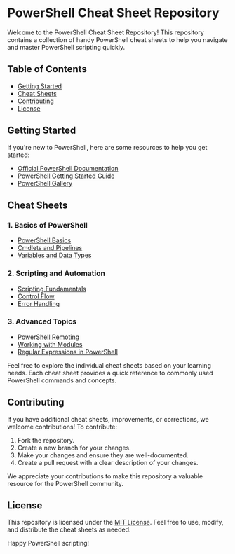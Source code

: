# PowerShell Cheat Sheet Repository

Welcome to the PowerShell Cheat Sheet Repository! This repository contains a collection of handy PowerShell cheat sheets to help you navigate and master PowerShell scripting quickly.

## Table of Contents

- [Getting Started](#getting-started)
- [Cheat Sheets](#cheat-sheets)
- [Contributing](#contributing)
- [License](#license)

## Getting Started

If you're new to PowerShell, here are some resources to help you get started:

- [Official PowerShell Documentation](https://docs.microsoft.com/en-us/powershell/)
- [PowerShell Getting Started Guide](https://learn.microsoft.com/en-us/powershell/scripting/getting-started/getting-started-with-windows-powershell)
- [PowerShell Gallery](https://www.powershellgallery.com/)

## Cheat Sheets

### 1. Basics of PowerShell

- [PowerShell Basics](cheat-sheets/basics.md)
- [Cmdlets and Pipelines](cheat-sheets/cmdlets-and-pipelines.md)
- [Variables and Data Types](cheat-sheets/variables-and-data-types.md)

### 2. Scripting and Automation

- [Scripting Fundamentals](cheat-sheets/scripting-fundamentals.md)
- [Control Flow](cheat-sheets/control-flow.md)
- [Error Handling](cheat-sheets/error-handling.md)

### 3. Advanced Topics

- [PowerShell Remoting](cheat-sheets/remoting.md)
- [Working with Modules](cheat-sheets/modules.md)
- [Regular Expressions in PowerShell](cheat-sheets/regular-expressions.md)

Feel free to explore the individual cheat sheets based on your learning needs. Each cheat sheet provides a quick reference to commonly used PowerShell commands and concepts.

## Contributing

If you have additional cheat sheets, improvements, or corrections, we welcome contributions! To contribute:

1. Fork the repository.
2. Create a new branch for your changes.
3. Make your changes and ensure they are well-documented.
4. Create a pull request with a clear description of your changes.

We appreciate your contributions to make this repository a valuable resource for the PowerShell community.

## License

This repository is licensed under the [MIT License](LICENSE). Feel free to use, modify, and distribute the cheat sheets as needed.

Happy PowerShell scripting!
